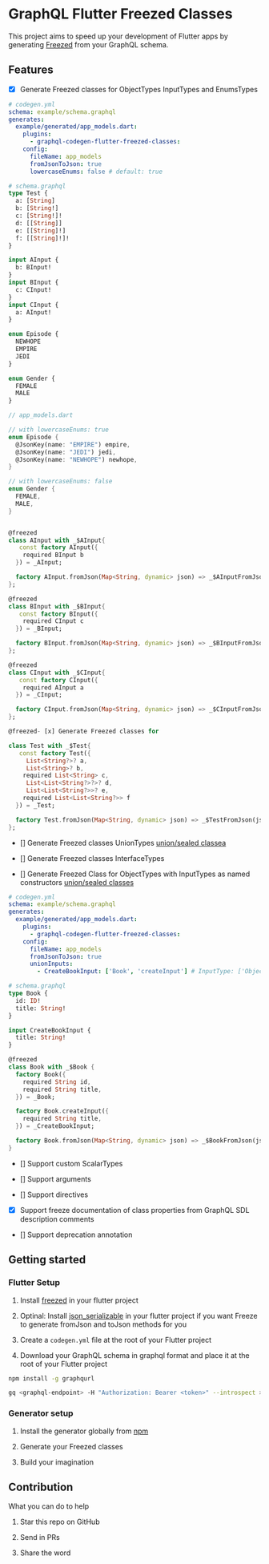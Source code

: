 # GraphQL Flutter Freezed Classes

This project aims to speed up your development of Flutter apps by generating [Freezed](https://pub.dev/packages/freezed) from your GraphQL schema.

## Features

- [x] Generate Freezed classes for ObjectTypes InputTypes and EnumsTypes

```yml
# codegen.yml
schema: example/schema.graphql
generates:
  example/generated/app_models.dart:
    plugins:
      - graphql-codegen-flutter-freezed-classes:
    config:
      fileName: app_models
      fromJsonToJson: true
      lowercaseEnums: false # default: true
```

```graphql
# schema.graphql
type Test {
  a: [String]
  b: [String!]
  c: [String!]!
  d: [[String]]
  e: [[String]!]
  f: [[String]!]!
}

input AInput {
  b: BInput!
}
input BInput {
  c: CInput!
}
input CInput {
  a: AInput!
}

enum Episode {
  NEWHOPE
  EMPIRE
  JEDI
}

enum Gender {
  FEMALE
  MALE
}
```

```dart
// app_models.dart

// with lowercaseEnums: true
enum Episode {
  @JsonKey(name: "EMPIRE") empire,
  @JsonKey(name: "JEDI") jedi,
  @JsonKey(name: "NEWHOPE") newhope,
}

// with lowercaseEnums: false
enum Gender {
  FEMALE,
  MALE,
}


@freezed
class AInput with _$AInput{
   const factory AInput({
    required BInput b
  }) = _AInput;

  factory AInput.fromJson(Map<String, dynamic> json) => _$AInputFromJson(json);
};

@freezed
class BInput with _$BInput{
   const factory BInput({
    required CInput c
  }) = _BInput;

  factory BInput.fromJson(Map<String, dynamic> json) => _$BInputFromJson(json);
};

@freezed
class CInput with _$CInput{
   const factory CInput({
    required AInput a
  }) = _CInput;

  factory CInput.fromJson(Map<String, dynamic> json) => _$CInputFromJson(json);
};

@freezed- [x] Generate Freezed classes for

class Test with _$Test{
   const factory Test({
     List<String?>? a,
     List<String>? b,
    required List<String> c,
     List<List<String?>?>? d,
     List<List<String?>>? e,
    required List<List<String?>> f
  }) = _Test;

  factory Test.fromJson(Map<String, dynamic> json) => _$TestFromJson(json);
};

```

- [] Generate Freezed classes UnionTypes [union/sealed classea](https://pub.dev/packages/freezed#unionssealed-classes)

- [] Generate Freezed classes InterfaceTypes

- [] Generate Freezed Class for ObjectTypes with InputTypes as named constructors [union/sealed classes](https://pub.dev/packages/freezed#unionssealed-classes)

```yml
# codegen.yml
schema: example/schema.graphql
generates:
  example/generated/app_models.dart:
    plugins:
      - graphql-codegen-flutter-freezed-classes:
    config:
      fileName: app_models
      fromJsonToJson: true
      unionInputs:
        - CreateBookInput: ['Book', 'createInput'] # InputType: ['ObjectType', 'namedConstructor']
```

```graphql
# schema.graphql
type Book {
  id: ID!
  title: String!
}

input CreateBookInput {
  title: String!
}
```

```dart
@freezed
class Book with _$Book {
  factory Book({
    required String id,
    required String title,
  }) = _Book;

  factory Book.createInput({
    required String title,
  }) = _CreateBookInput;

  factory Book.fromJson(Map<String, dynamic> json) => _$BookFromJson(json);
}
```

- [] Support custom ScalarTypes

- [] Support arguments

- [] Support directives

- [x] Support freeze documentation of class properties from GraphQL SDL description comments

- [] Support deprecation annotation

## Getting started

### Flutter Setup

1. Install [freezed](https://pub.dev/packages/freezed#install) in your flutter project

2. Optinal: Install [json_serializable](https://pub.dev/packages/json_serializable) in your flutter project if you want Freeze to generate fromJson and toJson methods for you

3. Create a `codegen.yml` file at the root of your Flutter project

4. Download your GraphQL schema in graphql format and place it at the root of your Flutter project

```sh
npm install -g graphqurl

gq <graphql-endpoint> -H "Authorization: Bearer <token>" --introspect > schema.graphql
```

### Generator setup

1. Install the generator globally from [npm](npm)

2. Generate your Freezed classes

3. Build your imagination

## Contribution

What you can do to help

1. Star this repo on GitHub

2. Send in PRs

3. Share the word

